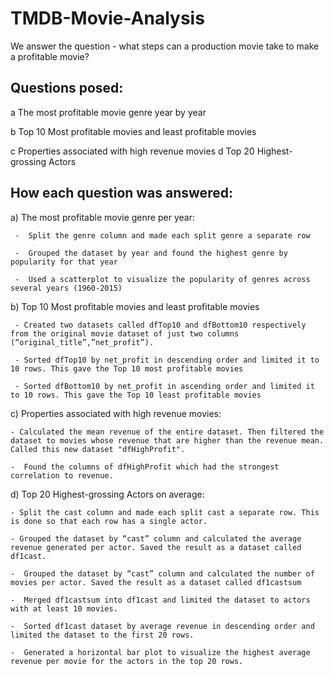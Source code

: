 # TMDB-Movie-Analysis
We answer the question - what steps can a production movie take to make a profitable movie?
## Questions posed:
 a The most profitable movie genre year by year
 
 b Top 10 Most profitable movies and least profitable movies
 
 c Properties associated with high revenue movies
 d Top 20 Highest-grossing Actors

## How each question was answered:
 a) The most profitable movie genre per year:
 
     -  Split the genre column and made each split genre a separate row
     
     -  Grouped the dataset by year and found the highest genre by popularity for that year
     
     -  Used a scatterplot to visualize the popularity of genres across several years (1960-2015)

 b) Top 10 Most profitable movies and least profitable movies
 
     - Created two datasets called dfTop10 and dfBottom10 respectively from the original movie dataset of just two columns (“original_title”,”net_profit”). 
     
     - Sorted dfTop10 by net_profit in descending order and limited it to 10 rows. This gave the Top 10 most profitable movies 
     
     - Sorted dfBottom10 by net_profit in ascending order and limited it to 10 rows. This gave the Top 10 least profitable movies

 c)  Properties associated with high revenue movies:
 
    - Calculated the mean revenue of the entire dataset. Then filtered the dataset to movies whose revenue that are higher than the revenue mean. Called this new dataset "dfHighProfit".
    
    -  Found the columns of dfHighProfit which had the strongest correlation to revenue.
    
 d) Top 20 Highest-grossing Actors on average:
 
    - Split the cast column and made each split cast a separate row. This is done so that each row has a single actor.
    
    - Grouped the dataset by “cast” column and calculated the average revenue generated per actor. Saved the result as a dataset called df1cast.
    
    -  Grouped the dataset by “cast” column and calculated the number of movies per actor. Saved the result as a dataset called df1castsum
    
    -  Merged df1castsum into df1cast and limited the dataset to actors with at least 10 movies. 
    
    -  Sorted df1cast dataset by average revenue in descending order and limited the dataset to the first 20 rows. 
    
    -  Generated a horizontal bar plot to visualize the highest average revenue per movie for the actors in the top 20 rows.


